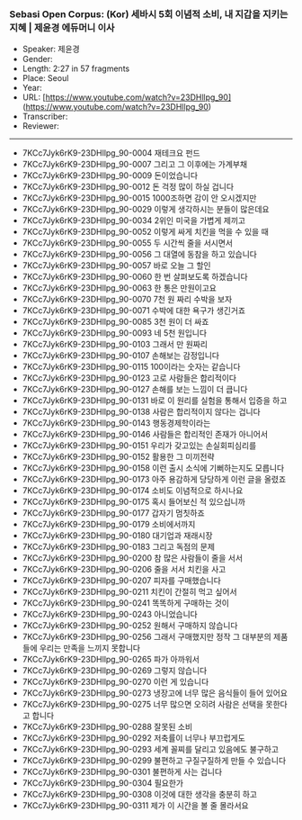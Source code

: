 ### Sebasi Open Corpus: (Kor) 세바시 5회 이념적 소비, 내 지갑을 지키는 지혜 | 제윤경 에듀머니 이사

- Speaker: 제윤경
- Gender: 
- Length: 2:27 in 57 fragments
- Place: Seoul
- Year: 
- URL: [https://www.youtube.com/watch?v=23DHllpg_90] (https://www.youtube.com/watch?v=23DHllpg_90)
- Transcriber: 
- Reviewer: 

---

- 7KCc7Jyk6rK9-23DHllpg_90-0004 재테크요 펀드
- 7KCc7Jyk6rK9-23DHllpg_90-0007 그리고 그 이후에는 가계부채
- 7KCc7Jyk6rK9-23DHllpg_90-0009 돈이었습니다
- 7KCc7Jyk6rK9-23DHllpg_90-0012 돈 걱정 많이 하실 겁니다
- 7KCc7Jyk6rK9-23DHllpg_90-0015 1000조하면 감이 안 오시겠지만
- 7KCc7Jyk6rK9-23DHllpg_90-0029 이렇게 생각하시는 분들이 많은데요
- 7KCc7Jyk6rK9-23DHllpg_90-0034 2위인 미국을 가볍게 제끼고
- 7KCc7Jyk6rK9-23DHllpg_90-0052 이렇게 싸게 치킨을 먹을 수 있을 때
- 7KCc7Jyk6rK9-23DHllpg_90-0055 두 시간씩 줄을 서시면서
- 7KCc7Jyk6rK9-23DHllpg_90-0056 그 대열에 동참을 하고 있습니다
- 7KCc7Jyk6rK9-23DHllpg_90-0057 바로 오늘 그 할인
- 7KCc7Jyk6rK9-23DHllpg_90-0060 한 번 살펴보도록 하겠습니다
- 7KCc7Jyk6rK9-23DHllpg_90-0063 한 통은 만원이고요
- 7KCc7Jyk6rK9-23DHllpg_90-0070 7천 원 짜리 수박을 보자
- 7KCc7Jyk6rK9-23DHllpg_90-0071 수박에 대한 욕구가 생긴거죠
- 7KCc7Jyk6rK9-23DHllpg_90-0085 3천 원이 더 싸죠
- 7KCc7Jyk6rK9-23DHllpg_90-0093 네 5천 원입니다
- 7KCc7Jyk6rK9-23DHllpg_90-0103 그래서 만 원짜리
- 7KCc7Jyk6rK9-23DHllpg_90-0107 손해보는 감정입니다
- 7KCc7Jyk6rK9-23DHllpg_90-0115 100이라는 숫자는 같습니다
- 7KCc7Jyk6rK9-23DHllpg_90-0123 고로 사람들은 합리적이다
- 7KCc7Jyk6rK9-23DHllpg_90-0127 손해를 보는 느낌이 더 큽니다
- 7KCc7Jyk6rK9-23DHllpg_90-0131 바로 이 원리를 실험을 통해서 입증을 하고
- 7KCc7Jyk6rK9-23DHllpg_90-0138 사람은 합리적이지 않다는 겁니다
- 7KCc7Jyk6rK9-23DHllpg_90-0143 행동경제학이라는
- 7KCc7Jyk6rK9-23DHllpg_90-0146 사람들은 합리적인 존재가 아니어서
- 7KCc7Jyk6rK9-23DHllpg_90-0151 우리가 갖고있는 손실회피심리를
- 7KCc7Jyk6rK9-23DHllpg_90-0152 활용한 그 미끼전략
- 7KCc7Jyk6rK9-23DHllpg_90-0158 이런 출시 소식에 기뻐하는지도 모릅니다
- 7KCc7Jyk6rK9-23DHllpg_90-0173 아주 용감하게 당당하게 이런 글을 올렸죠
- 7KCc7Jyk6rK9-23DHllpg_90-0174 소비도 이념적으로 하시나요
- 7KCc7Jyk6rK9-23DHllpg_90-0175 혹시 들어보신 적 있으십니까
- 7KCc7Jyk6rK9-23DHllpg_90-0177 갑자기 멈칫하죠
- 7KCc7Jyk6rK9-23DHllpg_90-0179 소비에서까지
- 7KCc7Jyk6rK9-23DHllpg_90-0180 대기업과 재래시장
- 7KCc7Jyk6rK9-23DHllpg_90-0183 그리고 독점의 문제
- 7KCc7Jyk6rK9-23DHllpg_90-0200 참 많은 사람들이 줄을 서서
- 7KCc7Jyk6rK9-23DHllpg_90-0206 줄을 서서 치킨을 사고
- 7KCc7Jyk6rK9-23DHllpg_90-0207 피자를 구매했습니다
- 7KCc7Jyk6rK9-23DHllpg_90-0211 치킨이 간절히 먹고 싶어서
- 7KCc7Jyk6rK9-23DHllpg_90-0241 똑똑하게 구매하는 것이
- 7KCc7Jyk6rK9-23DHllpg_90-0243 아니었습니다
- 7KCc7Jyk6rK9-23DHllpg_90-0252 원해서 구매하지 않습니다
- 7KCc7Jyk6rK9-23DHllpg_90-0256 그래서 구매했지만 정작 그 대부분의 제품들에 우리는 만족을 느끼지 못합니다
- 7KCc7Jyk6rK9-23DHllpg_90-0265 파가 아까워서
- 7KCc7Jyk6rK9-23DHllpg_90-0269 그렇지 않습니다
- 7KCc7Jyk6rK9-23DHllpg_90-0270 이런 게 있습니다
- 7KCc7Jyk6rK9-23DHllpg_90-0273 냉장고에 너무 많은 음식들이 들어 있어요
- 7KCc7Jyk6rK9-23DHllpg_90-0275 너무 많으면 오히려 사람은 선택을 못한다고 합니다
- 7KCc7Jyk6rK9-23DHllpg_90-0288 잘못된 소비
- 7KCc7Jyk6rK9-23DHllpg_90-0292 저축률이 너무나 부끄럽게도
- 7KCc7Jyk6rK9-23DHllpg_90-0293 세계 꼴찌를 달리고 있음에도 불구하고
- 7KCc7Jyk6rK9-23DHllpg_90-0299 불편하고 구질구질하게 만들 수 있습니다
- 7KCc7Jyk6rK9-23DHllpg_90-0301 불편하게 사는 겁니다
- 7KCc7Jyk6rK9-23DHllpg_90-0304 필요한가
- 7KCc7Jyk6rK9-23DHllpg_90-0308 이것에 대한 생각을 충분히 하고
- 7KCc7Jyk6rK9-23DHllpg_90-0311 제가 이 시간을 볼 줄 몰라서요
